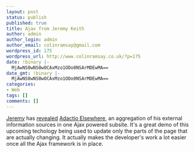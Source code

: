 ```yaml
---
layout: post
status: publish
published: true
title: Ajax from Jeremy Keith
author: admin
author_login: admin
author_email: colinramsay@gmail.com
wordpress_id: 175
wordpress_url: http://www.colinramsay.co.uk/?p=175
date: !binary |-
  MjAwNS0wNS0wOCAxMzo1ODo0NSArMDEwMA==
date_gmt: !binary |-
  MjAwNS0wNS0wOCAxMzo1ODo0NSArMDEwMA==
categories:
- Web
tags: []
comments: []
---
```

<p><a href="http://adactio.com/">Jeremy</a> has <a href="http://adactio.com/journal/display.php/20050428161517.xml">revealed</a> <a href="http://elsewhere.adactio.com/">Adactio Elsewhere</a>, an aggregation of his external information sources in one Ajax powered subsite. It's a great demo of this upcoming techology being used to update only the parts of the page that are actually changing. It actually makes the developer's work a lot easier once all the Ajax framework is in place.</p>
